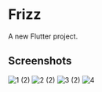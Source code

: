 # Frizz

A new Flutter project.

## Screenshots

![1 (2)](https://user-images.githubusercontent.com/60035156/97587143-11cfb500-1a21-11eb-9445-fa08a0dd5b9e.jpeg) 
![2 (2)](https://user-images.githubusercontent.com/60035156/97587155-15633c00-1a21-11eb-8b0c-eabd0eedbccd.jpeg) 
![3 (2)](https://user-images.githubusercontent.com/60035156/97587148-14320f00-1a21-11eb-8b21-9ec89944e34a.jpeg) 
![4](https://user-images.githubusercontent.com/60035156/97587172-1a27f000-1a21-11eb-9c7a-9135c156a4ec.jpeg) 
